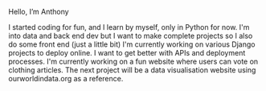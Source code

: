 Hello, I’m Anthony

I started coding for fun, and I learn by myself, only in Python for now. I'm into data and back end dev but I want to make complete projects so I also do some front end (just a little bit)
I'm currently working on various Django projects to deploy online. I want to get better with APIs and deployment processes.
I'm currently working on a fun website where users can vote on clothing articles. The next project will be a data visualisation website using ourworldindata.org as a reference.
